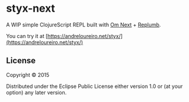 # styx-next

A WIP simple ClojureScript REPL built with [Om Next](https://github.com/omcljs/om) + [Replumb](https://github.com/ScalaConsultants/replumb).

You can try it at [https://andreloureiro.net/styx/](https://andreloureiro.net/styx/)

## License

Copyright © 2015

Distributed under the Eclipse Public License either version 1.0 or (at your option) any later version.
